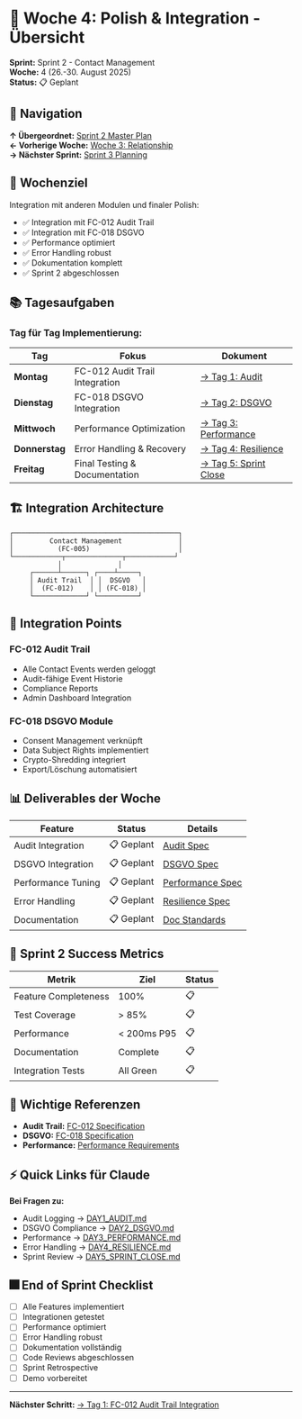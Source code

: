 # 📅 Woche 4: Polish & Integration - Übersicht

**Sprint:** Sprint 2 - Contact Management  
**Woche:** 4 (26.-30. August 2025)  
**Status:** 📋 Geplant  

## 🧭 Navigation

**↑ Übergeordnet:** [Sprint 2 Master Plan](/Users/joergstreeck/freshplan-sales-tool/docs/features/FC-005-CUSTOMER-MANAGEMENT/sprint2/SPRINT2_MASTER_PLAN.md)  
**← Vorherige Woche:** [Woche 3: Relationship](../week3/README.md)  
**→ Nächster Sprint:** [Sprint 3 Planning](/Users/joergstreeck/freshplan-sales-tool/docs/features/FC-005-CUSTOMER-MANAGEMENT/sprint3/README.md)  

## 🎯 Wochenziel

Integration mit anderen Modulen und finaler Polish:
- ✅ Integration mit FC-012 Audit Trail
- ✅ Integration mit FC-018 DSGVO
- ✅ Performance optimiert
- ✅ Error Handling robust
- ✅ Dokumentation komplett
- ✅ Sprint 2 abgeschlossen

## 📚 Tagesaufgaben

### Tag für Tag Implementierung:

| Tag | Fokus | Dokument |
|-----|-------|----------|
| **Montag** | FC-012 Audit Trail Integration | [→ Tag 1: Audit](./DAY1_AUDIT.md) |
| **Dienstag** | FC-018 DSGVO Integration | [→ Tag 2: DSGVO](./DAY2_DSGVO.md) |
| **Mittwoch** | Performance Optimization | [→ Tag 3: Performance](./DAY3_PERFORMANCE.md) |
| **Donnerstag** | Error Handling & Recovery | [→ Tag 4: Resilience](./DAY4_RESILIENCE.md) |
| **Freitag** | Final Testing & Documentation | [→ Tag 5: Sprint Close](./DAY5_SPRINT_CLOSE.md) |

## 🏗️ Integration Architecture

```
┌─────────────────────────────────────────┐
│         Contact Management              │
│           (FC-005)                      │
└────────────┬──────────────┬────────────┘
            │              │
     ┌──────┴──────┐ ┌────┴─────┐
     │ Audit Trail  │ │  DSGVO   │
     │  (FC-012)    │ │ (FC-018) │
     └─────────────┘ └──────────┘
```

## 📝 Integration Points

### FC-012 Audit Trail
- Alle Contact Events werden geloggt
- Audit-fähige Event Historie
- Compliance Reports
- Admin Dashboard Integration

### FC-018 DSGVO Module
- Consent Management verknüpft
- Data Subject Rights implementiert
- Crypto-Shredding integriert
- Export/Löschung automatisiert

## 📊 Deliverables der Woche

| Feature | Status | Details |
|---------|--------|----------|
| Audit Integration | 📋 Geplant | [Audit Spec](./specs/AUDIT_SPEC.md) |
| DSGVO Integration | 📋 Geplant | [DSGVO Spec](./specs/DSGVO_SPEC.md) |
| Performance Tuning | 📋 Geplant | [Performance Spec](./specs/PERFORMANCE_SPEC.md) |
| Error Handling | 📋 Geplant | [Resilience Spec](./specs/RESILIENCE_SPEC.md) |
| Documentation | 📋 Geplant | [Doc Standards](./specs/DOC_STANDARDS.md) |

## 🎯 Sprint 2 Success Metrics

| Metrik | Ziel | Status |
|--------|------|--------|
| Feature Completeness | 100% | 📋 |
| Test Coverage | > 85% | 📋 |
| Performance | < 200ms P95 | 📋 |
| Documentation | Complete | 📋 |
| Integration Tests | All Green | 📋 |

## 🔗 Wichtige Referenzen

- **Audit Trail:** [FC-012 Specification](/Users/joergstreeck/freshplan-sales-tool/docs/features/FC-012-audit-trail.md)
- **DSGVO:** [FC-018 Specification](/Users/joergstreeck/freshplan-sales-tool/docs/features/FC-018-dsgvo.md)
- **Performance:** [Performance Requirements](/Users/joergstreeck/freshplan-sales-tool/docs/technical/PERFORMANCE_REQUIREMENTS.md)

## ⚡ Quick Links für Claude

**Bei Fragen zu:**
- Audit Logging → [DAY1_AUDIT.md](./DAY1_AUDIT.md)
- DSGVO Compliance → [DAY2_DSGVO.md](./DAY2_DSGVO.md)
- Performance → [DAY3_PERFORMANCE.md](./DAY3_PERFORMANCE.md)
- Error Handling → [DAY4_RESILIENCE.md](./DAY4_RESILIENCE.md)
- Sprint Review → [DAY5_SPRINT_CLOSE.md](./DAY5_SPRINT_CLOSE.md)

## 🎆 End of Sprint Checklist

- [ ] Alle Features implementiert
- [ ] Integrationen getestet
- [ ] Performance optimiert
- [ ] Error Handling robust
- [ ] Dokumentation vollständig
- [ ] Code Reviews abgeschlossen
- [ ] Sprint Retrospective
- [ ] Demo vorbereitet

---

**Nächster Schritt:** [→ Tag 1: FC-012 Audit Trail Integration](./DAY1_AUDIT.md)